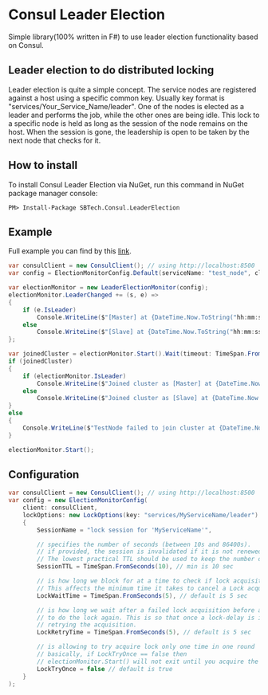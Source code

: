 # Consul Leader Election

Simple library(100% written in F#) to use leader election functionality based on Consul.

## Leader election to do distributed locking
Leader election is quite a simple concept. The service nodes are registered against a host using a specific common key. Usually key format is "services/Your_Service_Name/leader". One of the nodes is elected as a leader and performs the job, while the other ones are being idle. This lock to a specific node is held as long as the session of the node remains on the host. When the session is gone, the leadership is open to be taken by the next node that checks for it. 

## How to install
To install Consul Leader Election via NuGet, run this command in NuGet package manager console:
```code
PM> Install-Package SBTech.Consul.LeaderElection
```

## Example
Full example you can find by this [link](https://github.com/WeKnowSports/ConsulLeaderElection/blob/master/examples/TestNode/Program.cs).

```csharp
var consulClient = new ConsulClient(); // using http://localhost:8500
var config = ElectionMonitorConfig.Default(serviceName: "test_node", client: consulClient);

var electionMonitor = new LeaderElectionMonitor(config);
electionMonitor.LeaderChanged += (s, e) =>
{
    if (e.IsLeader)
        Console.WriteLine($"[Master] at {DateTime.Now.ToString("hh:mm:ss")}");
    else
        Console.WriteLine($"[Slave] at {DateTime.Now.ToString("hh:mm:ss")}");
};

var joinedCluster = electionMonitor.Start().Wait(timeout: TimeSpan.FromSeconds(30));
if (joinedCluster)
{
    if (electionMonitor.IsLeader)
        Console.WriteLine($"Joined cluster as [Master] at {DateTime.Now.ToString("hh:mm:ss")}");
    else
        Console.WriteLine($"Joined cluster as [Slave] at {DateTime.Now.ToString("hh:mm:ss")}");
}
else
{
    Console.WriteLine($"TestNode failed to join cluster at {DateTime.Now.ToString("hh:mm:ss")}");
}

electionMonitor.Start();
```

## Configuration

```csharp
var consulClient = new ConsulClient(); // using http://localhost:8500
var config = new ElectionMonitorConfig(
    client: consulClient,
    lockOptions: new LockOptions(key: "services/MyServiceName/leader")
    {
        SessionName = "lock session for 'MyServiceName'",

        // specifies the number of seconds (between 10s and 86400s).
        // if provided, the session is invalidated if it is not renewed before the TTL expires.
        // The lowest practical TTL should be used to keep the number of managed sessions low.
        SessionTTL = TimeSpan.FromSeconds(10), // min is 10 sec

        // is how long we block for at a time to check if lock acquisition is possible.
        // This affects the minimum time it takes to cancel a Lock acquisition.
        LockWaitTime = TimeSpan.FromSeconds(5), // default is 5 sec

        // is how long we wait after a failed lock acquisition before attempting
        // to do the lock again. This is so that once a lock-delay is in effect, we do not hot loop
        // retrying the acquisition.
        LockRetryTime = TimeSpan.FromSeconds(5), // default is 5 sec

        // is allowing to try acquire lock only one time in one round
        // basically, if LockTryOnce == false then 
        // electionMonitor.Start() will not exit until you acquire the lock                    
        LockTryOnce = false // default is true
    }                
);
```

